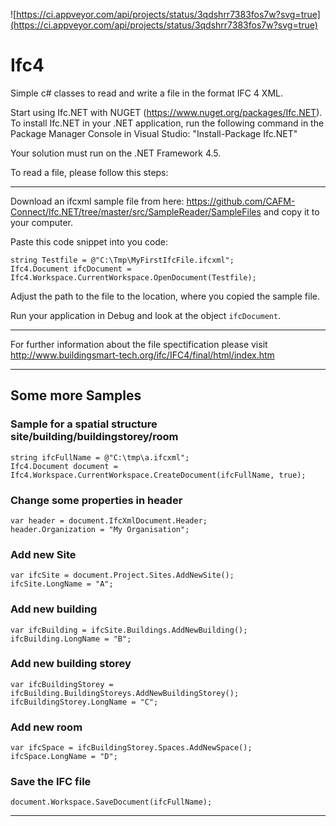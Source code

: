 ![https://ci.appveyor.com/api/projects/status/3qdshrr7383fos7w?svg=true](https://ci.appveyor.com/api/projects/status/3qdshrr7383fos7w?svg=true)

# Ifc4
Simple c# classes to read and write a file in the format IFC 4 XML.

Start using Ifc.NET with NUGET (https://www.nuget.org/packages/Ifc.NET).  
To install Ifc.NET in your .NET application, run the following command in the Package Manager Console in Visual Studio: "Install-Package Ifc.NET"

Your solution must run on the .NET Framework 4.5.

To read a file, please follow this steps:  


***

Download an ifcxml sample file from here: https://github.com/CAFM-Connect/Ifc.NET/tree/master/src/SampleReader/SampleFiles and copy it to your computer.  

Paste this code snippet into you code:  

`string Testfile = @"C:\Tmp\MyFirstIfcFile.ifcxml";`  
`Ifc4.Document ifcDocument = Ifc4.Workspace.CurrentWorkspace.OpenDocument(Testfile);`  

Adjust the path to the file to the location, where you copied the sample file.  
  
Run your application in Debug and look at the object `ifcDocument`.  

***

For further information about the file spectification please visit  http://www.buildingsmart-tech.org/ifc/IFC4/final/html/index.htm


***

## Some more Samples   

### Sample for a spatial structure site/building/buildingstorey/room   

`string ifcFullName = @"C:\tmp\a.ifcxml";`  
`Ifc4.Document document = Ifc4.Workspace.CurrentWorkspace.CreateDocument(ifcFullName, true);`  

### Change some properties in header   

`var header = document.IfcXmlDocument.Header;`  
`header.Organization = "My Organisation";`  
 
### Add new Site   

`var ifcSite = document.Project.Sites.AddNewSite();`  
`ifcSite.LongName = "A";`

### Add new building   

`var ifcBuilding = ifcSite.Buildings.AddNewBuilding();`  
`ifcBuilding.LongName = "B";`
 
### Add new building storey

`var ifcBuildingStorey = ifcBuilding.BuildingStoreys.AddNewBuildingStorey();`   
`ifcBuildingStorey.LongName = "C";`   
 
### Add new room

`var ifcSpace = ifcBuildingStorey.Spaces.AddNewSpace();`  
`ifcSpace.LongName = "D";`  

 
### Save the IFC file   

`document.Workspace.SaveDocument(ifcFullName);`

***
